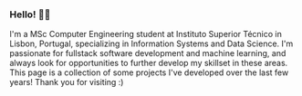 ### Hello! 👋👋

I'm a MSc Computer Engineering student at Instituto Superior Técnico in Lisbon, Portugal, specializing in Information Systems and Data Science. I'm passionate for fullstack software development and machine learning, and always look for opportunities to further develop my skillset in these areas. This page is a collection of some projects I've developed over the last few years! Thank you for visiting :)


<!--
**alvaroqsaldanha/alvaroqsaldanha** is a ✨ _special_ ✨ repository because its `README.md` (this file) appears on your GitHub profile.

Here are some ideas to get you started:

- 🔭 I’m currently working on ...
- 🌱 I’m currently learning ...
- 👯 I’m looking to collaborate on ...
- 🤔 I’m looking for help with ...
- 💬 Ask me about ...
- 📫 How to reach me: ...
- 😄 Pronouns: ...
- ⚡ Fun fact: ...
-->
